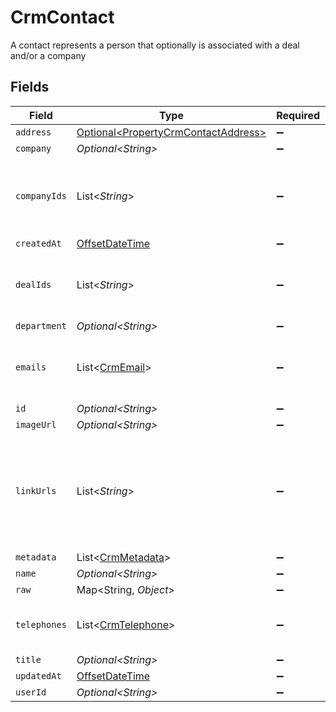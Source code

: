 # CrmContact

A contact represents a person that optionally is associated with a deal and/or a company


## Fields

| Field                                                                                     | Type                                                                                      | Required                                                                                  | Description                                                                               |
| ----------------------------------------------------------------------------------------- | ----------------------------------------------------------------------------------------- | ----------------------------------------------------------------------------------------- | ----------------------------------------------------------------------------------------- |
| `address`                                                                                 | [Optional\<PropertyCrmContactAddress>](../../models/shared/PropertyCrmContactAddress.md)  | :heavy_minus_sign:                                                                        | N/A                                                                                       |
| `company`                                                                                 | *Optional\<String>*                                                                       | :heavy_minus_sign:                                                                        | N/A                                                                                       |
| `companyIds`                                                                              | List\<*String*>                                                                           | :heavy_minus_sign:                                                                        | An array of company IDs associated with this contact                                      |
| `createdAt`                                                                               | [OffsetDateTime](https://docs.oracle.com/javase/8/docs/api/java/time/OffsetDateTime.html) | :heavy_minus_sign:                                                                        | N/A                                                                                       |
| `dealIds`                                                                                 | List\<*String*>                                                                           | :heavy_minus_sign:                                                                        | An array of deal IDs associated with this contact                                         |
| `department`                                                                              | *Optional\<String>*                                                                       | :heavy_minus_sign:                                                                        | N/A                                                                                       |
| `emails`                                                                                  | List\<[CrmEmail](../../models/shared/CrmEmail.md)>                                        | :heavy_minus_sign:                                                                        | An array of email addresses for this contact                                              |
| `id`                                                                                      | *Optional\<String>*                                                                       | :heavy_minus_sign:                                                                        | N/A                                                                                       |
| `imageUrl`                                                                                | *Optional\<String>*                                                                       | :heavy_minus_sign:                                                                        | N/A                                                                                       |
| `linkUrls`                                                                                | List\<*String*>                                                                           | :heavy_minus_sign:                                                                        | Additional URLs associated with the contact e.g., LinkedIn, website, etc                  |
| `metadata`                                                                                | List\<[CrmMetadata](../../models/shared/CrmMetadata.md)>                                  | :heavy_minus_sign:                                                                        | N/A                                                                                       |
| `name`                                                                                    | *Optional\<String>*                                                                       | :heavy_minus_sign:                                                                        | N/A                                                                                       |
| `raw`                                                                                     | Map\<String, *Object*>                                                                    | :heavy_minus_sign:                                                                        | N/A                                                                                       |
| `telephones`                                                                              | List\<[CrmTelephone](../../models/shared/CrmTelephone.md)>                                | :heavy_minus_sign:                                                                        | An array of telephones for this contact                                                   |
| `title`                                                                                   | *Optional\<String>*                                                                       | :heavy_minus_sign:                                                                        | N/A                                                                                       |
| `updatedAt`                                                                               | [OffsetDateTime](https://docs.oracle.com/javase/8/docs/api/java/time/OffsetDateTime.html) | :heavy_minus_sign:                                                                        | N/A                                                                                       |
| `userId`                                                                                  | *Optional\<String>*                                                                       | :heavy_minus_sign:                                                                        | N/A                                                                                       |